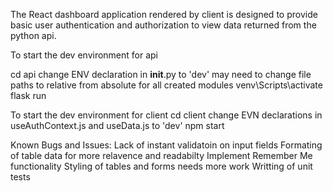 The React dashboard application rendered by client is designed to provide basic user authentication and authorization to view data returned from the python api.

To start the dev environment for api

cd api
change ENV declaration in **init**.py to 'dev'
may need to change file paths to relative from absolute for all created modules
venv\Scripts\activate
flask run

To start the dev environment for client
cd client
change EVN declarations in useAuthContext.js and useData.js to 'dev'
npm start

Known Bugs and Issues:
Lack of instant validatoin on input fields
Formating of table data for more relavence and readabilty
Implement Remember Me functionality
Styling of tables and forms needs more work
Writting of unit tests
